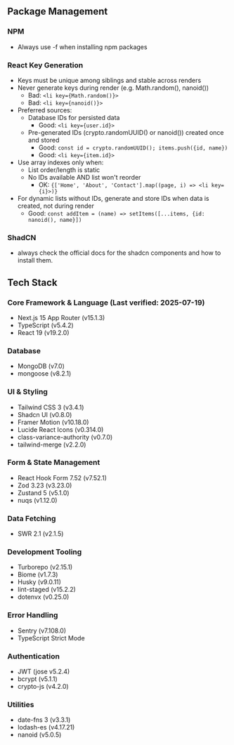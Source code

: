 ## Package Management

### NPM

- Always use -f when installing npm packages

### React Key Generation

- Keys must be unique among siblings and stable across renders
- Never generate keys during render (e.g. Math.random(), nanoid())
  - Bad: `<li key={Math.random()}>` 
  - Bad: `<li key={nanoid()}>` 
- Preferred sources:
  - Database IDs for persisted data
    - Good: `<li key={user.id}>` 
  - Pre-generated IDs (crypto.randomUUID() or nanoid()) created once and stored
    - Good: `const id = crypto.randomUUID(); items.push({id, name})`
    - Good: `<li key={item.id}>`
- Use array indexes only when:
  - List order/length is static
  - No IDs available AND list won't reorder
    - OK: `{['Home', 'About', 'Contact'].map((page, i) => <li key={i}>)}`
- For dynamic lists without IDs, generate and store IDs when data is created, not during render
  - Good: `const addItem = (name) => setItems([...items, {id: nanoid(), name}])`

### ShadCN

- always check the official docs for the shadcn components and how to install them.

## Tech Stack

### Core Framework & Language (Last verified: 2025-07-19)
- Next.js 15 App Router (v15.1.3)
- TypeScript (v5.4.2)
- React 19 (v19.2.0)

### Database
- MongoDB (v7.0)
- mongoose (v8.2.1)

### UI & Styling
- Tailwind CSS 3 (v3.4.1)
- Shadcn UI (v0.8.0)
- Framer Motion (v10.18.0)
- Lucide React Icons (v0.314.0)
- class-variance-authority (v0.7.0)
- tailwind-merge (v2.2.0)

### Form & State Management
- React Hook Form 7.52 (v7.52.1)
- Zod 3.23 (v3.23.0)
- Zustand 5 (v5.1.0)
- nuqs (v1.12.0)

### Data Fetching
- SWR 2.1 (v2.1.5)

### Development Tooling
- Turborepo (v2.15.1)
- Biome (v1.7.3)
- Husky (v9.0.11)
- lint-staged (v15.2.2)
- dotenvx (v0.25.0)

### Error Handling
- Sentry (v7.108.0)
- TypeScript Strict Mode

### Authentication
- JWT (jose v5.2.4)
- bcrypt (v5.1.1)
- crypto-js (v4.2.0)

### Utilities
- date-fns 3 (v3.3.1)
- lodash-es (v4.17.21)
- nanoid (v5.0.5)
